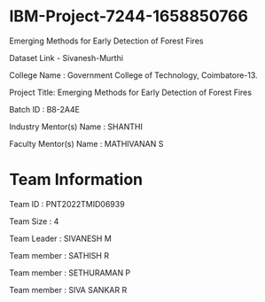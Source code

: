 # IBM-Project-7244-1658850766
Emerging Methods for Early Detection of Forest Fires

Dataset Link - Sivanesh-Murthi

College Name : Government College of Technology, Coimbatore-13.

Project Title: Emerging Methods for Early Detection of Forest Fires

Batch ID : B8-2A4E

Industry Mentor(s) Name : SHANTHI

Faculty Mentor(s) Name : MATHIVANAN S

# Team Information

Team ID : PNT2022TMID06939

Team Size : 4

Team Leader : SIVANESH M

Team member : SATHISH R

Team member : SETHURAMAN P

Team member : SIVA SANKAR R
